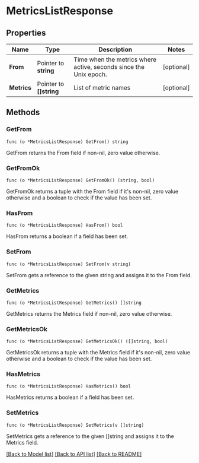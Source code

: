 # MetricsListResponse

## Properties

Name | Type | Description | Notes
------------ | ------------- | ------------- | -------------
**From** | Pointer to **string** | Time when the metrics where active, seconds since the Unix epoch. | [optional] 
**Metrics** | Pointer to **[]string** | List of metric names | [optional] 

## Methods

### GetFrom

`func (o *MetricsListResponse) GetFrom() string`

GetFrom returns the From field if non-nil, zero value otherwise.

### GetFromOk

`func (o *MetricsListResponse) GetFromOk() (string, bool)`

GetFromOk returns a tuple with the From field if it's non-nil, zero value otherwise
and a boolean to check if the value has been set.

### HasFrom

`func (o *MetricsListResponse) HasFrom() bool`

HasFrom returns a boolean if a field has been set.

### SetFrom

`func (o *MetricsListResponse) SetFrom(v string)`

SetFrom gets a reference to the given string and assigns it to the From field.

### GetMetrics

`func (o *MetricsListResponse) GetMetrics() []string`

GetMetrics returns the Metrics field if non-nil, zero value otherwise.

### GetMetricsOk

`func (o *MetricsListResponse) GetMetricsOk() ([]string, bool)`

GetMetricsOk returns a tuple with the Metrics field if it's non-nil, zero value otherwise
and a boolean to check if the value has been set.

### HasMetrics

`func (o *MetricsListResponse) HasMetrics() bool`

HasMetrics returns a boolean if a field has been set.

### SetMetrics

`func (o *MetricsListResponse) SetMetrics(v []string)`

SetMetrics gets a reference to the given []string and assigns it to the Metrics field.


[[Back to Model list]](../README.md#documentation-for-models) [[Back to API list]](../README.md#documentation-for-api-endpoints) [[Back to README]](../README.md)


